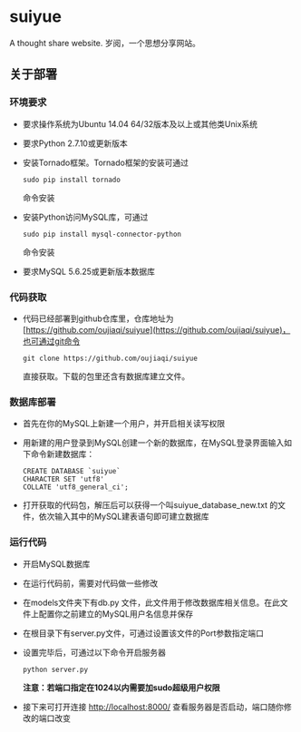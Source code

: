 # suiyue
A thought share website.
岁阅，一个思想分享网站。

## 关于部署

### 环境要求

- 要求操作系统为Ubuntu 14.04 64/32版本及以上或其他类Unix系统
- 要求Python 2.7.10或更新版本
- 安装Tornado框架。Tornado框架的安装可通过

    ```
    sudo pip install tornado
    ```

    命令安装
- 安装Python访问MySQL库，可通过 

    ```
    sudo pip install mysql-connector-python
    ```
    命令安装
- 要求MySQL 5.6.25或更新版本数据库

### 代码获取
- 代码已经部署到github仓库里，仓库地址为[https://github.com/oujiaqi/suiyue](https://github.com/oujiaqi/suiyue)，也可通过git命令
 
    ```
    git clone https://github.com/oujiaqi/suiyue
    ```
    
    直接获取。下载的包里还含有数据库建立文件。
    
### 数据库部署
- 首先在你的MySQL上新建一个用户，并开启相关读写权限
- 用新建的用户登录到MySQL创建一个新的数据库，在MySQL登录界面输入如下命令新建数据库：

    ```
    CREATE DATABASE `suiyue`
    CHARACTER SET 'utf8'
    COLLATE 'utf8_general_ci';
    ```
    
- 打开获取的代码包，解压后可以获得一个叫suiyue_database_new.txt 的文件，依次输入其中的MySQL建表语句即可建立数据库

### 运行代码
- 开启MySQL数据库
- 在运行代码前，需要对代码做一些修改
- 在models文件夹下有db.py 文件，此文件用于修改数据库相关信息。在此文件上配置你之前建立的MySQL用户名信息并保存
- 在根目录下有server.py文件，可通过设置该文件的Port参数指定端口
- 设置完毕后，可通过以下命令开启服务器

    ```
    python server.py
    ```
    
    **注意：若端口指定在1024以内需要加sudo超级用户权限**
- 接下来可打开连接 [http://localhost:8000/](http://localhost:8000/) 查看服务器是否启动，端口随你修改的端口改变
